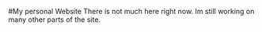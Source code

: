 #My personal Website
There is not much here right now. Im still working on many other parts of the site.

